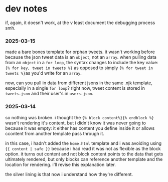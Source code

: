 # dev notes
if, again, it doesn't work, at the v least document the debugging process smh. 

### 2025-03-15
made a bare bones template for orphan tweets. it wasn't working before because the json tweet data is an `object`, not an `array`. when pulling data from an `object` in a `for loop`, the syntax changes to include the key value: `{% for key, tweet in tweets %}` as opposed to simply `{% for tweet in tweets %}`as you'd write for an `array`. 

now, can you pull in data from different jsons in the same .njk template, especially in a single `for loop`? right now, tweet content is stored in `tweets.json` and their user's in `users.json`. 

### 2025-03-14
so nothing was broken. i thought the `{% block content%}{% endblock %}` wasn't rendering it's content, but i didn't know it was never going to because it was empty: it either has content you define inside it or allows ccontent from another template pass through it. 

in this case, i hadn't added the `home.html` template and i was avoiding using `{{ content | safe }}` because i had read it was not as flexible as the block option. it turns out content and not block content points to the data that gets ultimately rendered, but only blocks can reference  another template and the location for rendering. i'll revise this explanation later. 

 the silver lining is that now i understand how they're different.  